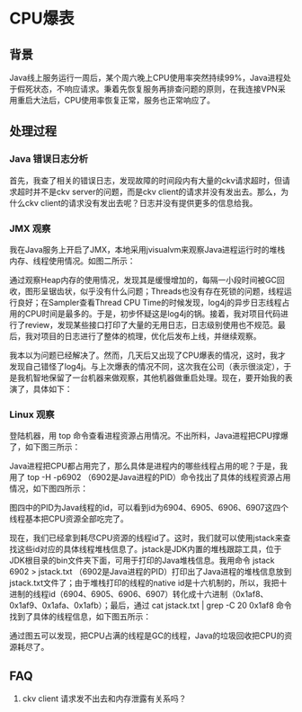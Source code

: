 # CPU爆表

## 背景

Java线上服务运行一周后，某个周六晚上CPU使用率突然持续99%，Java进程处于假死状态，不响应请求。秉着先恢复服务再排查问题的原则，在我连接VPN采用重启大法后，CPU使用率恢复正常，服务也正常响应了。  

## 处理过程

### Java 错误日志分析

首先，我查了相关的错误日志，发现故障的时间段内有大量的ckv请求超时，但请求超时并不是ckv server的问题，而是ckv client的请求并没有发出去。那么，为什么ckv client的请求没有发出去呢？日志并没有提供更多的信息给我。

### JMX 观察

我在Java服务上开启了JMX，本地采用jvisualvm来观察Java进程运行时的堆栈内存、线程使用情况。如图二所示：

通过观察Heap内存的使用情况，发现其是缓慢增加的，每隔一小段时间被GC回收，图形呈锯齿状，似乎没有什么问题；Threads也没有存在死锁的问题，线程运行良好；在Sampler查看Thread CPU Time的时候发现，log4j的异步日志线程占用的CPU时间是最多的。于是，初步怀疑这是log4j的锅。接着，我对项目代码进行了review，发现某些接口打印了大量的无用日志，日志级别使用也不规范。最后，我对项目的日志进行了整体的梳理，优化后发布上线，并继续观察。

我本以为问题已经解决了。然而，几天后又出现了CPU爆表的情况，这时，我才发现自己错怪了log4j。与上次爆表的情况不同，这次我在公司（表示很淡定），于是我机智地保留了一台机器来做观察，其他机器做重启处理。现在，要开始我的表演了，具体如下：

### Linux 观察

登陆机器，用 top 命令查看进程资源占用情况。不出所料，Java进程把CPU撑爆了，如下图三所示：

Java进程把CPU都占用完了，那么具体是进程内的哪些线程占用的呢？于是，我用了 top -H -p6902 （6902是Java进程的PID）命令找出了具体的线程资源占用情况，如下图四所示：

图四中的PID为Java线程的id，可以看到id为6904、6905、6906、6907这四个线程基本把CPU资源全部吃完了。  

现在，我们已经拿到耗尽CPU资源的线程id了。这时，我们就可以使用jstack来查找这些id对应的具体线程堆栈信息了。jstack是JDK内置的堆栈跟踪工具，位于JDK根目录的bin文件夹下面，可用于打印的Java堆栈信息。我用命令 jstack 6902 > jstack.txt （6902是Java进程的PID）打印出了Java进程的堆栈信息放到jstack.txt文件了；由于堆栈打印的线程的native id是十六机制的，所以，我把十进制的线程id（6904、6905、6906、6907）转化成十六进制（0x1af8、0x1af9、0x1afa、0x1afb）；最后，通过 cat jstack.txt  | grep -C 20 0x1af8 命令找到了具体的线程信息，如下图五所示：

通过图五可以发现，把CPU占满的线程是GC的线程，Java的垃圾回收把CPU的资源耗尽了。

## FAQ 

1. ckv client 请求发不出去和内存泄露有关系吗？